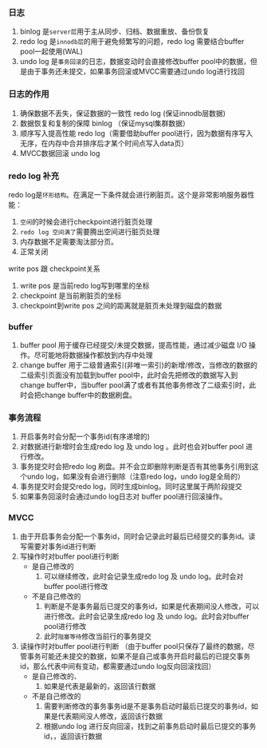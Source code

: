 ### 日志
1. binlog 是`server层`用于主从同步、归档、数据重放、备份恢复
2. redo log 是`innodb层`的用于避免频繁写的问题，redo log 需要结合buffer pool一起使用(WAL)
3. undo log 是`事务回滚`的日志，数据变动时会直接修改buffer pool中的数据，但是由于事务还未提交，如果事务回滚或MVCC需要通过undo log进行找回

### 日志的作用
1. 确保数据不丢失，保证数据的一致性 redo log (保证innodb层数据)
2. 数据恢复和复制的保障 binlog （保证mysql集群数据）
3. 顺序写入提高性能 redo log（需要借助buffer pool进行，因为数据有序写入无序，在内存中合并排序后才某个时间点写入data页）
4. MVCC数据回滚 undo log


### redo log 补充
redo log是`环形结构`。在满足一下条件就会进行刷脏页。这个是非常影响服务器性能：
1. `空闲`的时候会进行checkpoint进行脏页处理
2. `redo log 空间满了`需要腾出空间进行脏页处理
3. 内存数据不足需要淘汰部分页。
4. 正常关闭

write pos 跟 checkpoint关系
1. write pos 是当前redo log写到哪里的坐标
2. checkpoint 是当前刷脏页的坐标
3. checkpoint到write pos 之间的距离就是脏页未处理到磁盘的数据


### buffer 
1. buffer pool 用于缓存已经提交/未提交数据，提高性能，通过减少磁盘 I/O 操作。尽可能地将数据操作都放到内存中处理
2. change buffer 用于二级普通索引(非唯一索引)的新增/修改，当修改的数据的二级索引页面没有加载到buffer pool中，此时会先把修改的数据写入到change buffer中，当buffer pool满了或者有其他事务修改了二级索引时，此时会把change buffer中的数据刷盘。


### 事务流程
1. 开启事务时会分配一个事务id(有序递增的)
2. 对数据进行新增时会生成redo log 及 undo log 。此时也会对buffer pool 进行修改。
3. 事务提交时会把redo log 刷盘。并不会立即删除判断是否有其他事务引用到这个undo log，如果没有会进行删除（注意redo log，undo log是全局的）
4. 事务提交时会提交redo log，同时生成binlog。同时这里属于两阶段提交
5. 如果事务回滚时会通过undo log日志对 buffer pool进行回滚操作。


### MVCC
1. 由于开启事务会分配一个事务id，同时会记录此时最后已经提交的事务id。读写需要对事务id进行判断
2. 写操作时对buffer pool进行判断
    * 是自己修改的
        1. 可以继续修改，此时会记录生成redo log 及 undo log。此时会对buffer pool进行修改
    * 不是自己修改的
        1. 判断是不是事务最后已提交的事务id，如果是代表期间没人修改，可以进行修改。此时会记录生成redo log 及 undo log。此时会对buffer pool进行修改
        2. 此时`阻塞等待`修改当前行的事务提交
3. 读操作时对buffer pool进行判断 （由于buffer pool只保存了最终的数据，尽管事务可能还未提交的数据，如果不是自己或事务开启时最后的已提交事务id，那么代表中间有变动，都需要通过undo log反向回滚找回）
    * 是自己修改的、
        1. 如果是代表是最新的，返回该行数据
    * 不是自己修改的
        1. 需要判断修改的事务事务id是不是事务启动时最后已提交的事务id，如果是代表期间没人修改，返回该行数据
        2. 根据undo log 进行反向回滚，找到之前事务启动时最后已提交的事务id，，返回该行数据

